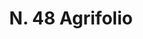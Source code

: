 ---
title: "N. 48 Agrifolio"
permalink: "/edition/plant048/"
plant-name: "N. 48"
plant-number: "048"
plant-xml: "/assets/xml/plant048.xml"
plant-img1: "/assets/img/plant048_verso.jpg"
plant-img2: "/assets/img/plant048.jpg"
plant-title: "N. 48 Agrifolio"
plant-taxon-link: "http://www.worldfloraonline.org/taxon/wfo-0000729203"
plant-taxon-content: "[Ilex Aquifolium L.]"
layout: single-xml
---